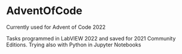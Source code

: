 # AdventOfCode

Currently used for Advent of Code 2022


Tasks programmed in LabVIEW 2022 and saved for 2021 Community Editions.
Trying also with Python in Jupyter Notebooks
